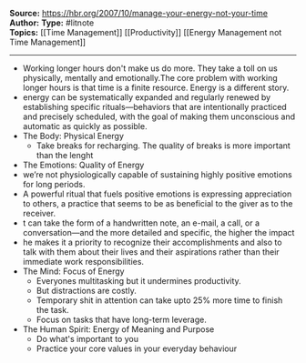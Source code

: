 ---
---
**Source:** https://hbr.org/2007/10/manage-your-energy-not-your-time
**Author:**
**Type:** #litnote  
**Topics:** [[Time Management]] [[Productivity]] [[Energy Management not Time Management]]

----
- Working longer hours don't make us do more. They take a toll on us physically, mentally and emotionally.The core problem with working longer hours is that time is a finite resource. Energy is a different story.
- energy can be systematically expanded and regularly renewed by establishing specific rituals—behaviors that are intentionally practiced and precisely scheduled, with the goal of making them unconscious and automatic as quickly as possible.
- The Body: Physical Energy
	- Take breaks for recharging. The quality of breaks is more important than the lenght
- The Emotions: Quality of Energy
-  we’re not physiologically capable of sustaining highly positive emotions for long periods.
- A powerful ritual that fuels positive emotions is expressing appreciation to others, a practice that seems to be as beneficial to the giver as to the receiver.
- t can take the form of a handwritten note, an e-mail, a call, or a conversation—and the more detailed and specific, the higher the impact
-  he makes it a priority to recognize their accomplishments and also to talk with them about their lives and their aspirations rather than their immediate work responsibilities.
- The Mind: Focus of Energy
	- Everyones multitasking but it undermines productivity.
	- But distractions are costly.
	- Temporary shit in attention can take upto 25% more time to finish the task.
	- Focus on tasks that have long-term leverage.
- The Human Spirit: Energy of Meaning and Purpose
	- Do what's important to you 
	- Practice your core values in your everyday behaviour
